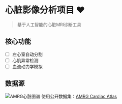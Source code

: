 # 心脏影像分析项目 ❤️
> 基于人工智能的心脏MRI诊断工具

## 核心功能
- [ ] 左心室自动分割
- [ ] 心肌异常检测
- [ ] 血流动力学模拟

## 数据源
![AMRG心脏图谱](https://med.upenn.edu/cbica/amrg-cardiac-atlas/logo.png)
使用公开数据集：[AMRG Cardiac Atlas](https://www.med.upenn.edu/cbica/amrg-cardiac-atlas/)
